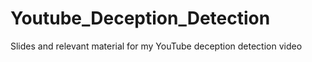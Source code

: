 # Youtube_Deception_Detection
Slides and relevant material for my YouTube deception detection video

